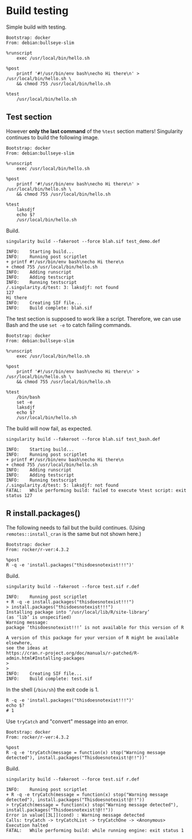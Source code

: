 # Build testing

Simple build with testing.

```singularity
Bootstrap: docker
From: debian:bullseye-slim

%runscript
    exec /usr/local/bin/hello.sh

%post
    printf '#!/usr/bin/env bash\necho Hi there\n' > /usr/local/bin/hello.sh \
    && chmod 755 /usr/local/bin/hello.sh

%test
    /usr/local/bin/hello.sh
```

## Test section

However **only the last command** of the `%test` section matters! Singularity
continues to build the following image.

```singularity
Bootstrap: docker
From: debian:bullseye-slim

%runscript
    exec /usr/local/bin/hello.sh

%post
    printf '#!/usr/bin/env bash\necho Hi there\n' > /usr/local/bin/hello.sh \
    && chmod 755 /usr/local/bin/hello.sh

%test
    laksdjf
    echo $?
    /usr/local/bin/hello.sh
```

Build.

```console
singularity build --fakeroot --force blah.sif test_demo.def
```
```
INFO:    Starting build...
INFO:    Running post scriptlet
+ printf #!/usr/bin/env bash\necho Hi there\n
+ chmod 755 /usr/local/bin/hello.sh
INFO:    Adding runscript
INFO:    Adding testscript
INFO:    Running testscript
/.singularity.d/test: 3: laksdjf: not found
127
Hi there
INFO:    Creating SIF file...
INFO:    Build complete: blah.sif
```

The test section is supposed to work like a script. Therefore, we can use Bash
and the use `set -e` to catch failing commands.

```singularity
Bootstrap: docker
From: debian:bullseye-slim

%runscript
    exec /usr/local/bin/hello.sh

%post
    printf '#!/usr/bin/env bash\necho Hi there\n' > /usr/local/bin/hello.sh \
    && chmod 755 /usr/local/bin/hello.sh

%test
    /bin/bash
    set -e
    laksdjf
    echo $?
    /usr/local/bin/hello.sh
```

The build will now fail, as expected.

```console
singularity build --fakeroot --force blah.sif test_bash.def
```
```
INFO:    Starting build...
INFO:    Running post scriptlet
+ printf #!/usr/bin/env bash\necho Hi there\n
+ chmod 755 /usr/local/bin/hello.sh
INFO:    Adding runscript
INFO:    Adding testscript
INFO:    Running testscript
/.singularity.d/test: 5: laksdjf: not found
FATAL:   While performing build: failed to execute %test script: exit status 127
```

## R install.packages()

The following needs to fail but the build continues. (Using
`remotes::install_cran` is the same but not shown here.)

```singularity
Bootstrap: docker
From: rocker/r-ver:4.3.2

%post
R -q -e 'install.packages("thisdoesnotexist!!!")'
```

Build.

```console
singularity build --fakeroot --force test.sif r.def
```
```
INFO:    Running post scriptlet
+ R -q -e install.packages("thisdoesnotexist!!!")
> install.packages("thisdoesnotexist!!!")
Installing package into ‘/usr/local/lib/R/site-library’
(as ‘lib’ is unspecified)
Warning message:
package ‘thisdoesnotexist!!!’ is not available for this version of R

A version of this package for your version of R might be available elsewhere,
see the ideas at
https://cran.r-project.org/doc/manuals/r-patched/R-admin.html#Installing-packages
>
>
INFO:    Creating SIF file...
INFO:    Build complete: test.sif
```

In the shell (`/bin/sh`) the exit code is 1.

```console
R -q -e 'install.packages("thisdoesnotexist!!!")'
echo $?
# 1
```

Use `tryCatch` and "convert" message into an error.

```singularity
Bootstrap: docker
From: rocker/r-ver:4.3.2

%post
R -q -e 'tryCatch(message = function(x) stop("Warning message detected"), install.packages("Thisdoesnotexist!@!!"))'
```

Build.

```console
singularity build --fakeroot --force test.sif r.def
```
```
INFO:    Running post scriptlet
+ R -q -e tryCatch(message = function(x) stop("Warning message detected"), install.packages("Thisdoesnotexist!@!!"))
> tryCatch(message = function(x) stop("Warning message detected"), install.packages("Thisdoesnotexist!@!!"))
Error in value[[3L]](cond) : Warning message detected
Calls: tryCatch -> tryCatchList -> tryCatchOne -> <Anonymous>
Execution halted
FATAL:   While performing build: while running engine: exit status 1
```
